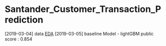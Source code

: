# Santander_Customer_Transaction_Prediction

[2019-03-04] data [EDA](https://github.com/miniii222/kaggle_competition/tree/master/Santander_Customer_Transaction_Prediction/eda)
[2019-03-05] baseline Model - lightGBM public score : 0.854
